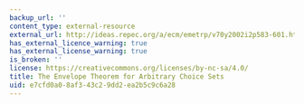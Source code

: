 ```yaml
---
backup_url: ''
content_type: external-resource
external_url: http://ideas.repec.org/a/ecm/emetrp/v70y2002i2p583-601.html
has_external_licence_warning: true
has_external_license_warning: true
is_broken: ''
license: https://creativecommons.org/licenses/by-nc-sa/4.0/
title: The Envelope Theorem for Arbitrary Choice Sets
uid: e7cfd0a0-8af3-43c2-9dd2-ea2b5c9c6a28
---
```

